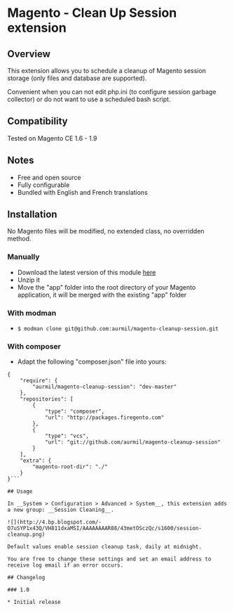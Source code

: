 # Magento - Clean Up Session extension

## Overview

This extension allows you to schedule a cleanup of Magento session storage (only files and database are supported).

Convenient when you can not edit php.ini (to configure session garbage collector) or do not want to use a scheduled bash script.

## Compatibility

Tested on Magento CE 1.6 - 1.9

## Notes

* Free and open source
* Fully configurable
* Bundled with English and French translations

## Installation

No Magento files will be modified, no extended class, no overridden method.

### Manually

* Download the latest version of this module [here](https://github.com/aurmil/magento-cleanup-session/archive/master.zip)
* Unzip it
* Move the "app" folder into the root directory of your Magento application, it will be merged with the existing "app" folder

### With modman

* ```$ modman clone git@github.com:aurmil/magento-cleanup-session.git```

### With composer

* Adapt the following "composer.json" file into yours:

```
{
	"require": {
		"aurmil/magento-cleanup-session": "dev-master"
	},
    "repositories": [
        {
            "type": "composer",
            "url": "http://packages.firegento.com"
        },
        {
            "type": "vcs",
            "url": "git://github.com/aurmil/magento-cleanup-session"
        }
    ],
	"extra": {
		"magento-root-dir": "./"
	}
}```

## Usage

In __System > Configuration > Advanced > System__, this extension adds a new group: __Session Cleaning__.

![](http://4.bp.blogspot.com/-O7uSYP1x43Q/VH811dxaMSI/AAAAAAAAR88/43metOSczQc/s1600/session-cleanup.png)

Default values enable session cleanup task, daily at midnight.

You are free to change these settings and set an email address to receive log email if an error occurs.

## Changelog

### 1.0

* Initial release
